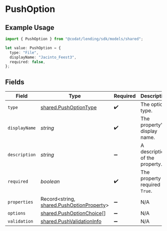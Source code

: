 # PushOption

## Example Usage

```typescript
import { PushOption } from "@codat/lending/sdk/models/shared";

let value: PushOption = {
  type: "File",
  displayName: "Jacinto_Feest3",
  required: false,
};
```

## Fields

| Field                                                                                         | Type                                                                                          | Required                                                                                      | Description                                                                                   |
| --------------------------------------------------------------------------------------------- | --------------------------------------------------------------------------------------------- | --------------------------------------------------------------------------------------------- | --------------------------------------------------------------------------------------------- |
| `type`                                                                                        | [shared.PushOptionType](../../../sdk/models/shared/pushoptiontype.md)                         | :heavy_check_mark:                                                                            | The option type.                                                                              |
| `displayName`                                                                                 | *string*                                                                                      | :heavy_check_mark:                                                                            | The property's display name.                                                                  |
| `description`                                                                                 | *string*                                                                                      | :heavy_minus_sign:                                                                            | A description of the property.                                                                |
| `required`                                                                                    | *boolean*                                                                                     | :heavy_check_mark:                                                                            | The property is required if `True`.                                                           |
| `properties`                                                                                  | Record<string, [shared.PushOptionProperty](../../../sdk/models/shared/pushoptionproperty.md)> | :heavy_minus_sign:                                                                            | N/A                                                                                           |
| `options`                                                                                     | [shared.PushOptionChoice](../../../sdk/models/shared/pushoptionchoice.md)[]                   | :heavy_minus_sign:                                                                            | N/A                                                                                           |
| `validation`                                                                                  | [shared.PushValidationInfo](../../../sdk/models/shared/pushvalidationinfo.md)                 | :heavy_minus_sign:                                                                            | N/A                                                                                           |